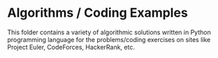 # Algorithms / Coding Examples 
This folder contains a variety of algorithmic solutions written in Python programming language for the problems/coding exercises on sites like Project Euler, CodeForces, HackerRank, etc.
